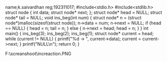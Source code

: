 name;k.saivardhan
reg;192311017;
#include<stdio.h>
#include<stdlib.h>
struct node {
    int data;
    struct node* next;
};
struct node* head = NULL;
struct node* tail = NULL;
void ins_beg(int num) {
    struct node* n = (struct node*)malloc(sizeof(struct node));
    n->data = num;
    n->next = NULL;
    if (head == NULL) {
        head = n;
        tail = n;
    } else {
        n->next = head;
        head = n;
    }
}
int main() {
    ins_beg(3);
    ins_beg(2);
    ins_beg(1);
    struct node* current = head;
    while (current != NULL) {
        printf("%d -> ", current->data);
        current = current->next;
    }
    printf("NULL\n");
    return 0;
}


F:\screanshoot\increaction.PNG

